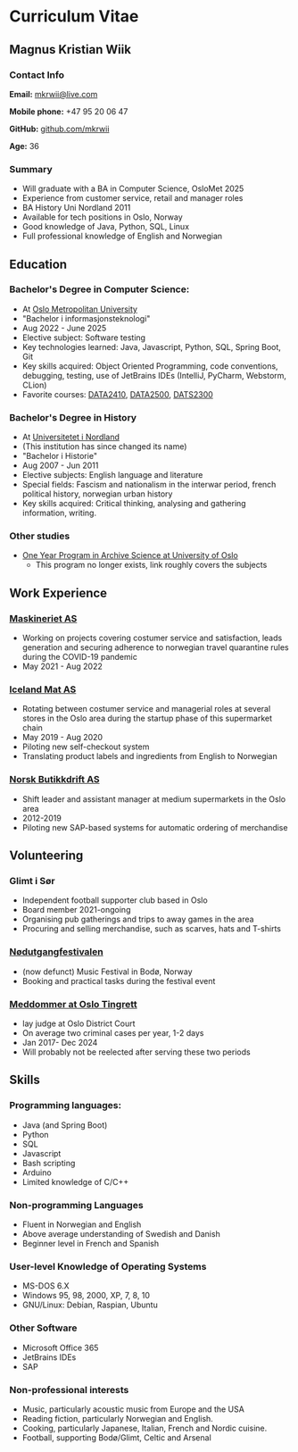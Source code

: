 # Curriculum Vitae
## Magnus Kristian Wiik
### Contact Info

**Email:** mkrwii@live.com

**Mobile phone:** +47 95 20 06 47

**GitHub:** [github.com/mkrwii](https://github.com/mkrwii)

**Age:** 36

### Summary
- Will graduate with a BA in Computer Science, OsloMet 2025
- Experience from customer service, retail and manager roles
- BA History Uni Nordland 2011
- Available for tech positions in Oslo, Norway
- Good knowledge of Java, Python, SQL, Linux
- Full professional knowledge of English and Norwegian
 
## Education

### Bachelor's Degree in Computer Science:
- At [Oslo Metropolitan University](https://www.oslomet.no/studier/tkd/informasjonsteknologi)
- "Bachelor i informasjonsteknologi"
- Aug 2022 - June 2025
- Elective subject: Software testing
- Key technologies learned: Java, Javascript, Python, SQL, Spring Boot, Git
- Key skills acquired: Object Oriented Programming, code conventions, debugging, testing, use of JetBrains IDEs (IntelliJ, PyCharm, Webstorm, CLion)
- Favorite courses: [DATA2410](https://student.oslomet.no/studier/-/studieinfo/emne/DATA2410/2023/H%C3%98ST), [DATA2500](https://student.oslomet.no/studier/-/studieinfo/emne/DATA2500/2023/H%C3%98ST), [DATS2300](https://student.oslomet.no/studier/-/studieinfo/emne/DATS2300/2023/H%C3%98ST)

### Bachelor's Degree in History
- At [Universitetet i Nordland](https://www.nord.no/studier/historie-bachelor)
- (This institution has since changed its name)
- "Bachelor i Historie"
- Aug 2007 - Jun 2011
- Elective subjects: English language and literature
- Special fields: Fascism and nationalism in the interwar period, french political history, norwegian urban history
- Key skills acquired: Critical thinking, analysing and gathering information, writing.

### Other studies
- [One Year Program in Archive Science at University of Oslo](https://www.uio.no/studier/emnegrupper/hf/40ARKIV/)
    - This program no longer exists, link roughly covers the subjects

## Work Experience

### [Maskineriet AS](https://maskineriet.no/)
- Working on projects covering costumer service and satisfaction, leads generation and securing adherence to norwegian travel quarantine rules during the COVID-19 pandemic
- May 2021 - Aug 2022

### [Iceland Mat AS](https://qwww.icelandmat.no)
- Rotating between costumer service and managerial roles at several stores in the Oslo area during the startup phase of this supermarket chain
- May 2019 - Aug 2020
- Piloting new self-checkout system
- Translating product labels and ingredients from English to Norwegian

### [Norsk Butikkdrift AS](https://www.coop.no/om-coop/virksomheten/coop-norge-sa/datterselskaper/norsk-butikkdrift-as)
- Shift leader and assistant manager at medium supermarkets in the Oslo area
- 2012-2019
- Piloting new SAP-based systems for automatic ordering of merchandise

## Volunteering

### Glimt i Sør
- Independent football supporter club based in Oslo
- Board member 2021-ongoing
- Organising pub gatherings and trips to away games in the area
- Procuring and selling merchandise, such as scarves, hats and T-shirts

### [Nødutgangfestivalen](https://kreativenord.no/actor/nodutgangfestivalen/)
- (now defunct) Music Festival in Bodø, Norway
- Booking and practical tasks during the festival event

### [Meddommer at Oslo Tingrett](https://www.oslo.kommune.no/politikk/bystyret/meddommer/)
- lay judge at Oslo District Court
- On average two criminal cases per year, 1-2 days
- Jan 2017- Dec 2024
- Will probably not be reelected after serving these two periods

## Skills

### Programming languages:
- Java (and Spring Boot)
- Python
- SQL
- Javascript
- Bash scripting
- Arduino
- Limited knowledge of C/C++

### Non-programming Languages
- Fluent in Norwegian and English
- Above average understanding of Swedish and Danish
- Beginner level in French and Spanish

### User-level Knowledge of Operating Systems
- MS-DOS 6.X
- Windows 95, 98, 2000, XP, 7, 8, 10
- GNU/Linux: Debian, Raspian, Ubuntu

### Other Software
- Microsoft Office 365
- JetBrains IDEs
- SAP

### Non-professional interests
- Music, particularly acoustic music from Europe and the USA
- Reading fiction, particularly Norwegian and English.
- Cooking, particularly Japanese, Italian, French and Nordic cuisine.
- Football, supporting Bodø/Glimt, Celtic and Arsenal
